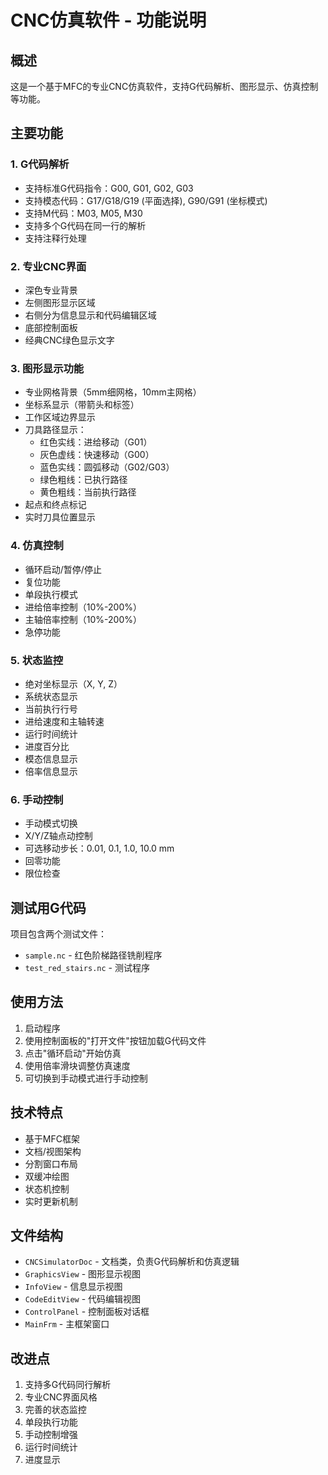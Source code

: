 # CNC仿真软件 - 功能说明

## 概述
这是一个基于MFC的专业CNC仿真软件，支持G代码解析、图形显示、仿真控制等功能。

## 主要功能

### 1. G代码解析
- 支持标准G代码指令：G00, G01, G02, G03
- 支持模态代码：G17/G18/G19 (平面选择), G90/G91 (坐标模式)
- 支持M代码：M03, M05, M30
- 支持多个G代码在同一行的解析
- 支持注释行处理

### 2. 专业CNC界面
- 深色专业背景
- 左侧图形显示区域
- 右侧分为信息显示和代码编辑区域
- 底部控制面板
- 经典CNC绿色显示文字

### 3. 图形显示功能
- 专业网格背景（5mm细网格，10mm主网格）
- 坐标系显示（带箭头和标签）
- 工作区域边界显示
- 刀具路径显示：
  - 红色实线：进给移动（G01）
  - 灰色虚线：快速移动（G00）
  - 蓝色实线：圆弧移动（G02/G03）
  - 绿色粗线：已执行路径
  - 黄色粗线：当前执行路径
- 起点和终点标记
- 实时刀具位置显示

### 4. 仿真控制
- 循环启动/暂停/停止
- 复位功能
- 单段执行模式
- 进给倍率控制（10%-200%）
- 主轴倍率控制（10%-200%）
- 急停功能

### 5. 状态监控
- 绝对坐标显示（X, Y, Z）
- 系统状态显示
- 当前执行行号
- 进给速度和主轴转速
- 运行时间统计
- 进度百分比
- 模态信息显示
- 倍率信息显示

### 6. 手动控制
- 手动模式切换
- X/Y/Z轴点动控制
- 可选移动步长：0.01, 0.1, 1.0, 10.0 mm
- 回零功能
- 限位检查

## 测试用G代码
项目包含两个测试文件：
- `sample.nc` - 红色阶梯路径铣削程序
- `test_red_stairs.nc` - 测试程序

## 使用方法
1. 启动程序
2. 使用控制面板的"打开文件"按钮加载G代码文件
3. 点击"循环启动"开始仿真
4. 使用倍率滑块调整仿真速度
5. 可切换到手动模式进行手动控制

## 技术特点
- 基于MFC框架
- 文档/视图架构
- 分割窗口布局
- 双缓冲绘图
- 状态机控制
- 实时更新机制

## 文件结构
- `CNCSimulatorDoc` - 文档类，负责G代码解析和仿真逻辑
- `GraphicsView` - 图形显示视图
- `InfoView` - 信息显示视图
- `CodeEditView` - 代码编辑视图
- `ControlPanel` - 控制面板对话框
- `MainFrm` - 主框架窗口

## 改进点
1. 支持多G代码同行解析
2. 专业CNC界面风格
3. 完善的状态监控
4. 单段执行功能
5. 手动控制增强
6. 运行时间统计
7. 进度显示
